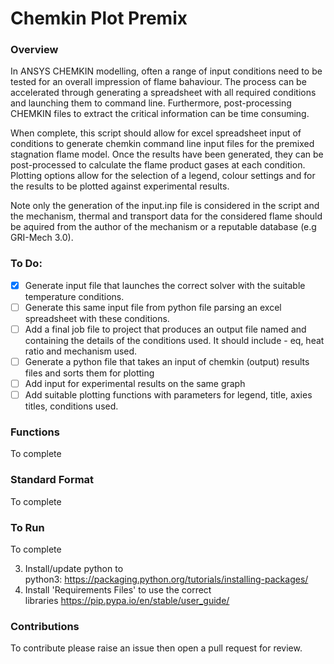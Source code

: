 # Chemkin Plot Premix

### Overview
In ANSYS CHEMKIN modelling, often a range of input conditions need to be tested for an overall impression of flame bahaviour. The process can be accelerated through generating a spreadsheet with all required conditions and launching them to command line. Furthermore, post-processing CHEMKIN files to extract the critical information can be time consuming. 

When complete, this script should allow for excel spreadsheet input of conditions to generate chemkin command line input files for the premixed stagnation flame model. Once the results have been generated, they can be post-processed to calculate the flame product gases at each condition. Plotting options allow for the selection of a legend, colour settings and for the results to be plotted against experimental results. 

Note only the generation of the input.inp file is considered in the script and the mechanism, thermal and transport data for the considered flame should be aquired from the author of the mechanism or a reputable database (e.g GRI-Mech 3.0). 

### To Do:
- [x] Generate input file that launches the correct solver with the suitable temperature conditions. 
- [ ] Generate this same input file from python file parsing an excel spreadsheet with these conditions. 
- [ ] Add a final job file to project that produces an output file named and containing the details of the conditions used. It should include - eq, heat ratio and mechanism used. 
- [ ] Generate a python file that takes an input of chemkin (output) results files and sorts them for plotting 
- [ ] Add input for experimental results on the same graph 
- [ ] Add suitable plotting functions with parameters for legend, title, axies titles, conditions used. 

### Functions
To complete

### Standard Format 
To complete

### To Run
To complete

3. Install/update python to python3: https://packaging.python.org/tutorials/installing-packages/
4. Install 'Requirements Files' to use the correct libraries https://pip.pypa.io/en/stable/user_guide/

### Contributions
To contribute please raise an issue then open a pull request for review.
